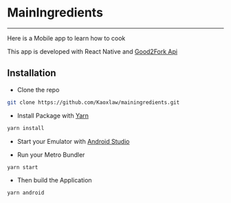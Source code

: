 # MainIngredients

---

Here is a Mobile app to learn how to cook

This app is developed with React Native and [Good2Fork Api](https://www.food2fork.com/about/api)

## Installation

- Clone the repo

```bash
git clone https://github.com/Kaoxlaw/mainingredients.git
```

- Install Package with [Yarn](https://yarnpkg.com/lang/en/)

```bash
yarn install
```

- Start your Emulator with [Android Studio](https://developer.android.com/studio)

- Run your Metro Bundler

```bash
yarn start
```

- Then build the Application

```bash
yarn android
```

